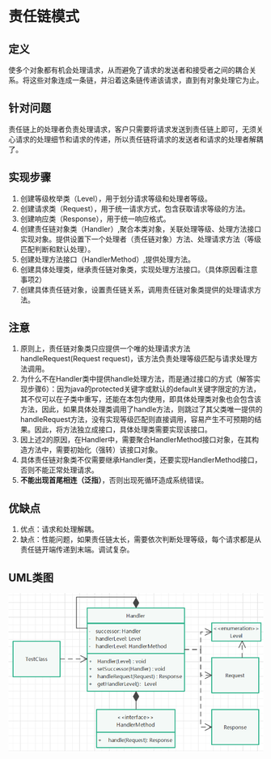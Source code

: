 # 责任链模式

## 定义

使多个对象都有机会处理请求，从而避免了请求的发送者和接受者之间的耦合关系。将这些对象连成一条链，并沿着这条链传递该请求，直到有对象处理它为止。

## 针对问题

责任链上的处理者负责处理请求，客户只需要将请求发送到责任链上即可，无须关心请求的处理细节和请求的传递，所以责任链将请求的发送者和请求的处理者解耦了。

## 实现步骤

1. 创建等级枚举类（Level），用于划分请求等级和处理者等级。
2. 创建请求类（Request），用于统一请求方式，包含获取请求等级的方法。
3. 创建响应类（Response），用于统一响应格式。
4. 创建责任链对象类（Handler）,聚合本类对象，关联处理等级、处理方法接口实现对象。提供设置下一个处理者（责任链对象）方法、处理请求方法（等级匹配判断和默认处理）。
5. 创建处理方法接口（HandlerMethod）,提供处理方法。
6. 创建具体处理类，继承责任链对象类，实现处理方法接口。（具体原因看注意事项2）
7. 创建具体责任链对象，设置责任链关系，调用责任链对象类提供的处理请求方法。

## 注意

1. 原则上，责任链对象类只应提供一个唯的处理请求方法handleRequest(Request request)，该方法负责处理等级匹配与请求处理方法调用。
2. 为什么不在Handler类中提供handle处理方法，而是通过接口的方式（解答实现步骤6）：因为java的protected关键字或默认的default关键字限定的方法，其不仅可以在子类中重写，还能在本包内使用，即具体处理类对象也会包含该方法，因此，如果具体处理类调用了handle方法，则跳过了其父类唯一提供的handleRequest方法，没有实现等级匹配则直接调用，容易产生不可预期的结果。因此，将方法独立成接口，具体处理类需要实现该接口。
3. 因上述2的原因，在Handler中，需要聚合HandlerMethod接口对象，在其构造方法中，需要初始化（强转）该接口对象。
4. 具体责任链对象类不仅需要继承Handler类，还要实现HandlerMethod接口，否则不能正常处理请求。
5. **不能出现首尾相连（泛指）**，否则出现死循环造成系统错误。

## 优缺点

1. 优点：请求和处理解耦。
2. 缺点：性能问题，如果责任链太长，需要依次判断处理等级，每个请求都是从责任链开端传递到末端。调试复杂。

## UML类图

![.png](./assets/责任链模式.png)



